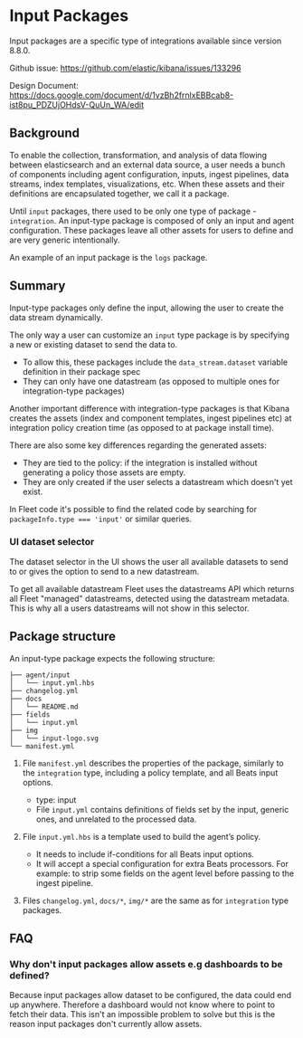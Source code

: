 # Input Packages

Input packages are a specific type of integrations available since version 8.8.0.

Github issue: https://github.com/elastic/kibana/issues/133296

Design Document: https://docs.google.com/document/d/1vzBh2frnlxEBBcab8-ist8pu_PDZUjOHdsV-QuUn_WA/edit

## Background

To enable the collection, transformation, and analysis of data flowing between elasticsearch and an external data source, a user needs a bunch of components including agent configuration, inputs, ingest pipelines, data streams, index templates, visualizations, etc. When these assets and their definitions are encapsulated together, we call it a package.

Until `input` packages, there used to be only one type of package - `integration`. An input-type package is composed of only an input and agent configuration. These packages leave all other assets for users to define and are very generic intentionally.

An example of an input package is the `logs` package.

## Summary

Input-type packages only define the input, allowing the user to create the data stream dynamically.

The only way a user can customize an `input` type package is by specifying a new or existing dataset to send the data to.
- To allow this, these packages include the `data_stream.dataset` variable definition in their package spec
- They can only have one datastream (as opposed to multiple ones for integration-type packages)

Another important difference with integration-type packages is that Kibana creates the assets (index and component templates, ingest pipelines etc) at integration policy creation time (as opposed to at package install time).

There are also some key differences regarding the generated assets:

- They are tied to the policy: if the integration is installed without generating a policy those assets are empty.
- They are only created if the user selects a datastream which doesn't yet exist.

In Fleet code it's possible to find the related code by searching for `packageInfo.type === 'input'` or similar queries.

### UI dataset selector

The dataset selector in the UI shows the user all available datasets to send to or gives the option to send to a new datastream.

To get all available datastream Fleet uses the datastreams API which returns all Fleet "managed" datastreams, detected using the datastream metadata. This is why all a users datastreams will not show in this selector.

## Package structure

An input-type package expects the following structure:
```
├── agent/input
│   └── input.yml.hbs
├── changelog.yml
├── docs
│   └── README.md
├── fields
│   └── input.yml
├── img
│   └── input-logo.svg
└── manifest.yml
```
1. File `manifest.yml` describes the properties of the package, similarly to the `integration` type, including a policy template, and all Beats input options.
    - type: input
    - File `input.yml` contains definitions of fields set by the input, generic ones, and unrelated to the processed data.

2. File `input.yml.hbs` is a template used to build the agent’s policy.
    - It needs to include if-conditions for all Beats input options.
    - It will accept a special configuration for extra Beats processors. For example: to strip some fields on the agent level before passing to the ingest pipeline.
3. Files `changelog.yml`, `docs/*`, `img/*` are the same as for `integration` type packages.

## FAQ

### Why don't input packages allow assets e.g dashboards to be defined?

Because input packages allow dataset to be configured, the data could end up anywhere. Therefore a dashboard would not know where to point to fetch their data. This isn't an impossible problem to solve but this is the reason input packages don't currently allow assets.
